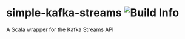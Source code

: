 # simple-kafka-streams ![Build Info](https://api.travis-ci.org/zenixan/simple-kafka-streams.svg?branch=master)

A Scala wrapper for the Kafka Streams API
